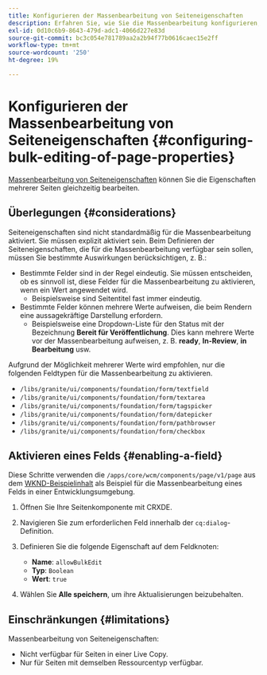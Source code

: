 ```yaml
---
title: Konfigurieren der Massenbearbeitung von Seiteneigenschaften
description: Erfahren Sie, wie Sie die Massenbearbeitung konfigurieren, damit Sie die Eigenschaften mehrerer Seiten gleichzeitig bearbeiten können.
exl-id: 0d10c6b9-8643-479d-adc1-4066d227e83d
source-git-commit: bc3c054e781789aa2a2b94f77b0616caec15e2ff
workflow-type: tm+mt
source-wordcount: '250'
ht-degree: 19%

---
```


# Konfigurieren der Massenbearbeitung von Seiteneigenschaften {#configuring-bulk-editing-of-page-properties}

[Massenbearbeitung von Seiteneigenschaften](/help/sites-cloud/authoring/fundamentals/page-properties.md#from-the-sites-console-multiple-pages) können Sie die Eigenschaften mehrerer Seiten gleichzeitig bearbeiten.

## Überlegungen {#considerations}

Seiteneigenschaften sind nicht standardmäßig für die Massenbearbeitung aktiviert. Sie müssen explizit aktiviert sein. Beim Definieren der Seiteneigenschaften, die für die Massenbearbeitung verfügbar sein sollen, müssen Sie bestimmte Auswirkungen berücksichtigen, z. B.:

* Bestimmte Felder sind in der Regel eindeutig. Sie müssen entscheiden, ob es sinnvoll ist, diese Felder für die Massenbearbeitung zu aktivieren, wenn ein Wert angewendet wird.
   * Beispielsweise sind Seitentitel fast immer eindeutig.
* Bestimmte Felder können mehrere Werte aufweisen, die beim Rendern eine aussagekräftige Darstellung erfordern.
   * Beispielsweise eine Dropdown-Liste für den Status mit der Bezeichnung **Bereit für Veröffentlichung**. Dies kann mehrere Werte vor der Massenbearbeitung aufweisen, z. B. **ready**, **In-Review**, **in Bearbeitung** usw.

Aufgrund der Möglichkeit mehrerer Werte wird empfohlen, nur die folgenden Feldtypen für die Massenbearbeitung zu aktivieren.

* `/libs/granite/ui/components/foundation/form/textfield`
* `/libs/granite/ui/components/foundation/form/textarea`
* `/libs/granite/ui/components/foundation/form/tagspicker`
* `/libs/granite/ui/components/foundation/form/datepicker`
* `/libs/granite/ui/components/foundation/form/pathbrowser`
* `/libs/granite/ui/components/foundation/form/checkbox`

## Aktivieren eines Felds {#enabling-a-field}

Diese Schritte verwenden die `/apps/core/wcm/components/page/v1/page` aus dem [WKND-Beispielinhalt](/help/implementing/developing/introduction/develop-wknd-tutorial.md) als Beispiel für die Massenbearbeitung eines Felds in einer Entwicklungsumgebung.

1. Öffnen Sie Ihre Seitenkomponente mit CRXDE.
1. Navigieren Sie zum erforderlichen Feld innerhalb der `cq:dialog`-Definition.
1. Definieren Sie die folgende Eigenschaft auf dem Feldknoten:

   * **Name**: `allowBulkEdit`
   * **Typ**: `Boolean`
   * **Wert**: `true`

1. Wählen Sie **Alle speichern**, um ihre Aktualisierungen beizubehalten.

## Einschränkungen {#limitations}

Massenbearbeitung von Seiteneigenschaften:

* Nicht verfügbar für Seiten in einer Live Copy.
* Nur für Seiten mit demselben Ressourcentyp verfügbar.
